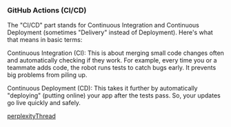 ### GitHub Actions (CI/CD)

The "CI/CD" part stands for Continuous Integration and Continuous Deployment (sometimes "Delivery" instead of Deployment). Here's what that means in basic terms:

Continuous Integration (CI): This is about merging small code changes often and automatically checking if they work. For example, every time you or a teammate adds code, the robot runs tests to catch bugs early. It prevents big problems from piling up.

Continuous Deployment (CD): This takes it further by automatically "deploying" (putting online) your app after the tests pass. So, your updates go live quickly and safely.

[perplexityThread](https://www.perplexity.ai/search/explain-these-terms-properly-i-IvqQBzKdQg.3tE9bo9nYGg)
